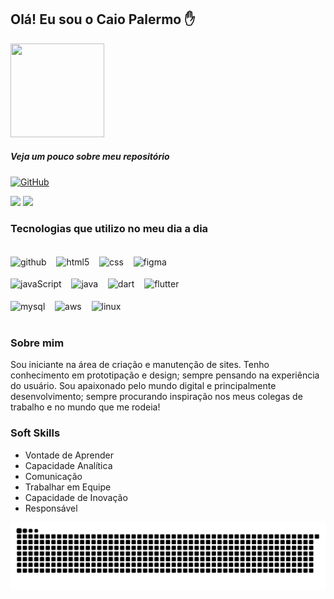 ## Olá! Eu sou o Caio Palermo ✋  
<img src="https://i.picasion.com/pic92/e1da85b758f0b10aad07d23e33ec693c.gif" width="150" height="150" />

##### Veja um pouco sobre meu repositório
[![GitHub](https://img.shields.io/badge/GitHub-100000?style=for-the-badge&logo=github&logoColor=white)](https://github.com/HasegawaTaizou)

<div>
<img width="48%" src="https://github-readme-stats.vercel.app/api?username=HasegawaTaizou&show_icons=true&theme=radical">

<img width="48%" src="https://github-readme-stats.vercel.app/api/top-langs/?username=HasegawaTaizou&layout=compact">
</div>

### Tecnologias que utilizo no meu dia a dia

<div style="display: inline_block"></br>
    <img align="center" alt="github" src="https://img.shields.io/badge/GitHub-100000?style=for-the-badge&logo=github&logoColor=white" />&nbsp;&nbsp;&nbsp;
    <img align="center" alt="html5" src="https://img.shields.io/badge/HTML5-E34F26?style=for-the-badge&logo=html5&logoColor=white" />&nbsp;&nbsp;&nbsp;
    <img align="center" alt="css" src="https://img.shields.io/badge/CSS3-1572B6?style=for-the-badge&logo=css3&logoColor=white" />&nbsp;&nbsp;&nbsp;
    <img align="center" alt="figma" src="https://img.shields.io/badge/Figma-F24E1E?style=for-the-badge&logo=figma&logoColor=white" />&nbsp;&nbsp;&nbsp;
    </br>
    </br>
    <img align="center" alt="javaScript" src="https://img.shields.io/badge/JavaScript-323330?style=for-the-badge&logo=javascript&logoColor=F7DF1E" />&nbsp;&nbsp;&nbsp;
    <img align="center" alt="java" src="https://img.shields.io/badge/Java-ED8B00?style=for-the-badge&logo=java&logoColor=white" />&nbsp;&nbsp;&nbsp;
    <img align="center" alt="dart" src="https://img.shields.io/badge/Dart-0175C2?style=for-the-badge&logo=dart&logoColor=white" />&nbsp;&nbsp;&nbsp;
    <img align="center" alt="flutter" src="https://img.shields.io/badge/Flutter-02569B?style=for-the-badge&logo=flutter&logoColor=white" />&nbsp;&nbsp;&nbsp;
    </br>
    </br>
    <img align="center" alt="mysql" src="https://img.shields.io/badge/MySQL-00000F?style=for-the-badge&logo=mysql&logoColor=white" />&nbsp;&nbsp;&nbsp;
    <img align="center" alt="aws" src="https://img.shields.io/badge/Amazon_AWS-FF9900?style=for-the-badge&logo=amazonaws&logoColor=white" />&nbsp;&nbsp;&nbsp;
    <img align="center" alt="linux" src="https://img.shields.io/badge/Linux-FCC624?style=for-the-badge&logo=linux&logoColor=black" />
</div>
</br>

### Sobre mim

Sou iniciante na área de criação e manutenção de sites. Tenho conhecimento em prototipação e design; sempre pensando na experiência do usuário. Sou apaixonado pelo mundo digital e principalmente desenvolvimento; sempre procurando inspiração nos meus colegas de trabalho e no mundo que me rodeia!

### Soft Skills

- Vontade de Aprender 
- Capacidade Analítica 
- Comunicação
- Trabalhar em Equipe 
- Capacidade de Inovação
- Responsável

![Snake animation](https://github.com/HasegawaTaizou/HasegawaTaizou/blob/output/github-contribution-grid-snake.svg)
